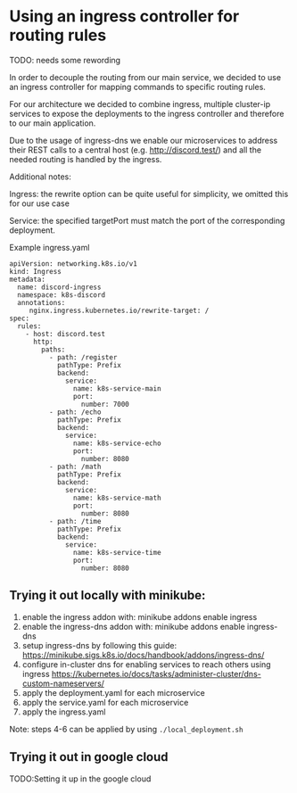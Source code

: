 # Using an ingress controller for routing rules
TODO: needs some rewording

In order to decouple the routing from our main service, we decided to use an ingress controller for mapping commands to specific routing rules.

For our architecture we decided to combine ingress, multiple cluster-ip services to expose the deployments to the ingress controller and therefore to our main application.

Due to the usage of ingress-dns we enable our microservices to address their REST calls to a central host (e.g. http://discord.test/) and all the needed routing is handled by the ingress.

Additional notes:

Ingress: the rewrite option can be quite useful for simplicity, we omitted this for our use case

Service: the specified targetPort must match the port of the corresponding deployment.

Example ingress.yaml
```
apiVersion: networking.k8s.io/v1
kind: Ingress
metadata:
  name: discord-ingress
  namespace: k8s-discord  
  annotations:
     nginx.ingress.kubernetes.io/rewrite-target: /
spec:
  rules:
    - host: discord.test
      http:
        paths:
          - path: /register
            pathType: Prefix
            backend:
              service:
                name: k8s-service-main
                port:
                  number: 7000 
          - path: /echo
            pathType: Prefix
            backend:
              service:
                name: k8s-service-echo 
                port:
                  number: 8080
          - path: /math
            pathType: Prefix
            backend:
              service:
                name: k8s-service-math 
                port:
                  number: 8080
          - path: /time
            pathType: Prefix
            backend:
              service:
                name: k8s-service-time
                port:
                  number: 8080
```

## Trying it out locally with minikube:
1. enable the ingress addon with: minikube addons enable ingress
2. enable the ingress-dns addon with: minikube addons enable ingress-dns
3. setup ingress-dns by following this guide: https://minikube.sigs.k8s.io/docs/handbook/addons/ingress-dns/ 
4. configure in-cluster dns for enabling services to reach others using ingress https://kubernetes.io/docs/tasks/administer-cluster/dns-custom-nameservers/
5. apply the deployment.yaml for each microservice
6. apply the service.yaml for each microservice
7. apply the ingress.yaml

Note: steps 4-6 can be applied by using ``./local_deployment.sh``

## Trying it out in google cloud
TODO:Setting it up in the google cloud
